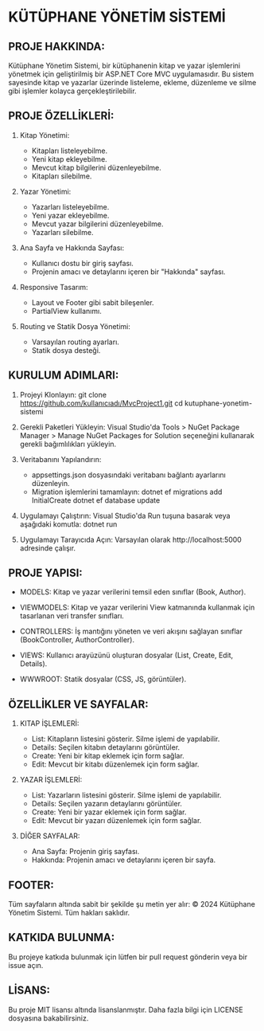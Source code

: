 KÜTÜPHANE YÖNETİM SİSTEMİ
========================

PROJE HAKKINDA:
---------------
Kütüphane Yönetim Sistemi, bir kütüphanenin kitap ve yazar işlemlerini yönetmek için geliştirilmiş bir ASP.NET Core MVC uygulamasıdır. Bu sistem sayesinde kitap ve yazarlar üzerinde listeleme, ekleme, düzenleme ve silme gibi işlemler kolayca gerçekleştirilebilir.

PROJE ÖZELLİKLERİ:
------------------
1. Kitap Yönetimi:
   - Kitapları listeleyebilme.
   - Yeni kitap ekleyebilme.
   - Mevcut kitap bilgilerini düzenleyebilme.
   - Kitapları silebilme.

2. Yazar Yönetimi:
   - Yazarları listeleyebilme.
   - Yeni yazar ekleyebilme.
   - Mevcut yazar bilgilerini düzenleyebilme.
   - Yazarları silebilme.

3. Ana Sayfa ve Hakkında Sayfası:
   - Kullanıcı dostu bir giriş sayfası.
   - Projenin amacı ve detaylarını içeren bir "Hakkında" sayfası.

4. Responsive Tasarım:
   - Layout ve Footer gibi sabit bileşenler.
   - PartialView kullanımı.

5. Routing ve Statik Dosya Yönetimi:
   - Varsayılan routing ayarları.
   - Statik dosya desteği.

KURULUM ADIMLARI:
-----------------
1. Projeyi Klonlayın:
   git clone https://github.com/kullanıcıadı/MvcProject1.git
   cd kutuphane-yonetim-sistemi

2. Gerekli Paketleri Yükleyin:
   Visual Studio'da Tools > NuGet Package Manager > Manage NuGet Packages for Solution seçeneğini kullanarak gerekli bağımlılıkları yükleyin.

3. Veritabanını Yapılandırın:
   - appsettings.json dosyasındaki veritabanı bağlantı ayarlarını düzenleyin.
   - Migration işlemlerini tamamlayın:
     dotnet ef migrations add InitialCreate
     dotnet ef database update

4. Uygulamayı Çalıştırın:
   Visual Studio'da Run tuşuna basarak veya aşağıdaki komutla:
     dotnet run

5. Uygulamayı Tarayıcıda Açın:
   Varsayılan olarak http://localhost:5000 adresinde çalışır.

PROJE YAPISI:
-------------
- MODELS:
  Kitap ve yazar verilerini temsil eden sınıflar (Book, Author).

- VIEWMODELS:
  Kitap ve yazar verilerini View katmanında kullanmak için tasarlanan veri transfer sınıfları.

- CONTROLLERS:
  İş mantığını yöneten ve veri akışını sağlayan sınıflar (BookController, AuthorController).

- VIEWS:
  Kullanıcı arayüzünü oluşturan dosyalar (List, Create, Edit, Details).

- WWWROOT:
  Statik dosyalar (CSS, JS, görüntüler).

ÖZELLİKLER VE SAYFALAR:
-----------------------
1. KITAP İŞLEMLERİ:
   - List: Kitapların listesini gösterir. Silme işlemi de yapılabilir.
   - Details: Seçilen kitabın detaylarını görüntüler.
   - Create: Yeni bir kitap eklemek için form sağlar.
   - Edit: Mevcut bir kitabı düzenlemek için form sağlar.

2. YAZAR İŞLEMLERİ:
   - List: Yazarların listesini gösterir. Silme işlemi de yapılabilir.
   - Details: Seçilen yazarın detaylarını görüntüler.
   - Create: Yeni bir yazar eklemek için form sağlar.
   - Edit: Mevcut bir yazarı düzenlemek için form sağlar.

3. DİĞER SAYFALAR:
   - Ana Sayfa: Projenin giriş sayfası.
   - Hakkında: Projenin amacı ve detaylarını içeren bir sayfa.

FOOTER:
-------
Tüm sayfaların altında sabit bir şekilde şu metin yer alır:
   © 2024 Kütüphane Yönetim Sistemi. Tüm hakları saklıdır.

KATKIDA BULUNMA:
----------------
Bu projeye katkıda bulunmak için lütfen bir pull request gönderin veya bir issue açın.

LİSANS:
-------
Bu proje MIT lisansı altında lisanslanmıştır. Daha fazla bilgi için LICENSE dosyasına bakabilirsiniz.
